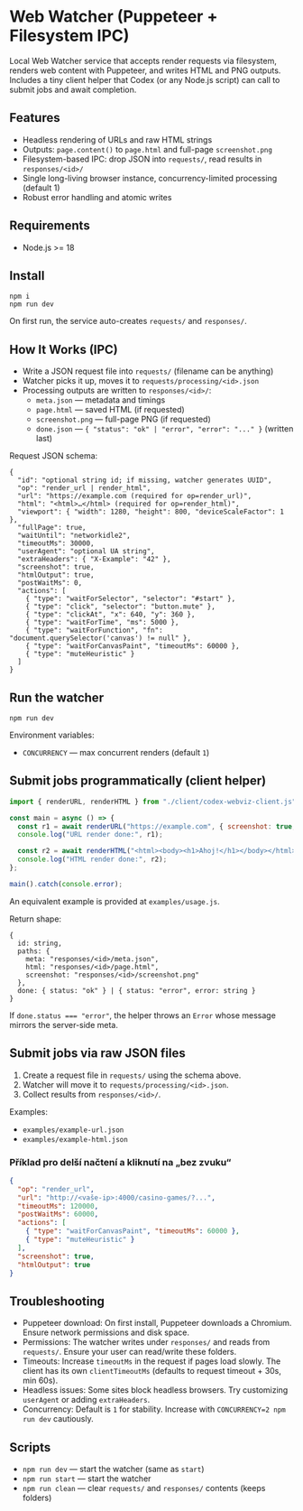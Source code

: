 # Web Watcher (Puppeteer + Filesystem IPC)

Local Web Watcher service that accepts render requests via filesystem, renders web content with Puppeteer, and writes HTML and PNG outputs. Includes a tiny client helper that Codex (or any Node.js script) can call to submit jobs and await completion.

## Features

- Headless rendering of URLs and raw HTML strings
- Outputs: `page.content()` to `page.html` and full-page `screenshot.png`
- Filesystem-based IPC: drop JSON into `requests/`, read results in `responses/<id>/`
- Single long-living browser instance, concurrency-limited processing (default 1)
- Robust error handling and atomic writes

## Requirements

- Node.js >= 18

## Install

```
npm i
npm run dev
```

On first run, the service auto-creates `requests/` and `responses/`.

## How It Works (IPC)

- Write a JSON request file into `requests/` (filename can be anything)
- Watcher picks it up, moves it to `requests/processing/<id>.json`
- Processing outputs are written to `responses/<id>/`:
  - `meta.json` — metadata and timings
  - `page.html` — saved HTML (if requested)
  - `screenshot.png` — full-page PNG (if requested)
  - `done.json` — `{ "status": "ok" | "error", "error": "..." }` (written last)

Request JSON schema:

```
{
  "id": "optional string id; if missing, watcher generates UUID",
  "op": "render_url | render_html",
  "url": "https://example.com (required for op=render_url)",
  "html": "<html>…</html> (required for op=render_html)",
  "viewport": { "width": 1280, "height": 800, "deviceScaleFactor": 1 },
  "fullPage": true,
  "waitUntil": "networkidle2",
  "timeoutMs": 30000,
  "userAgent": "optional UA string",
  "extraHeaders": { "X-Example": "42" },
  "screenshot": true,
  "htmlOutput": true,
  "postWaitMs": 0,
  "actions": [
    { "type": "waitForSelector", "selector": "#start" },
    { "type": "click", "selector": "button.mute" },
    { "type": "clickAt", "x": 640, "y": 360 },
    { "type": "waitForTime", "ms": 5000 },
    { "type": "waitForFunction", "fn": "document.querySelector('canvas') != null" },
    { "type": "waitForCanvasPaint", "timeoutMs": 60000 },
    { "type": "muteHeuristic" }
  ]
}
```

## Run the watcher

```
npm run dev
```

Environment variables:

- `CONCURRENCY` — max concurrent renders (default `1`)

## Submit jobs programmatically (client helper)

```js
import { renderURL, renderHTML } from "./client/codex-webviz-client.js";

const main = async () => {
  const r1 = await renderURL("https://example.com", { screenshot: true, htmlOutput: true });
  console.log("URL render done:", r1);

  const r2 = await renderHTML("<html><body><h1>Ahoj!</h1></body></html>", { screenshot: true, htmlOutput: true });
  console.log("HTML render done:", r2);
};

main().catch(console.error);
```

An equivalent example is provided at `examples/usage.js`.

Return shape:

```
{
  id: string,
  paths: {
    meta: "responses/<id>/meta.json",
    html: "responses/<id>/page.html",
    screenshot: "responses/<id>/screenshot.png"
  },
  done: { status: "ok" } | { status: "error", error: string }
}
```

If `done.status === "error"`, the helper throws an `Error` whose message mirrors the server-side meta.

## Submit jobs via raw JSON files

1. Create a request file in `requests/` using the schema above.
2. Watcher will move it to `requests/processing/<id>.json`.
3. Collect results from `responses/<id>/`.

Examples:

- `examples/example-url.json`
- `examples/example-html.json`

### Příklad pro delší načtení a kliknutí na „bez zvuku“

```json
{
  "op": "render_url",
  "url": "http://<vaše-ip>:4000/casino-games/?...",
  "timeoutMs": 120000,
  "postWaitMs": 60000,
  "actions": [
    { "type": "waitForCanvasPaint", "timeoutMs": 60000 },
    { "type": "muteHeuristic" }
  ],
  "screenshot": true,
  "htmlOutput": true
}
```

## Troubleshooting

- Puppeteer download: On first install, Puppeteer downloads a Chromium. Ensure network permissions and disk space.
- Permissions: The watcher writes under `responses/` and reads from `requests/`. Ensure your user can read/write these folders.
- Timeouts: Increase `timeoutMs` in the request if pages load slowly. The client has its own `clientTimeoutMs` (defaults to request timeout + 30s, min 60s).
- Headless issues: Some sites block headless browsers. Try customizing `userAgent` or adding `extraHeaders`.
- Concurrency: Default is `1` for stability. Increase with `CONCURRENCY=2 npm run dev` cautiously.

## Scripts

- `npm run dev` — start the watcher (same as `start`)
- `npm run start` — start the watcher
- `npm run clean` — clear `requests/` and `responses/` contents (keeps folders)
